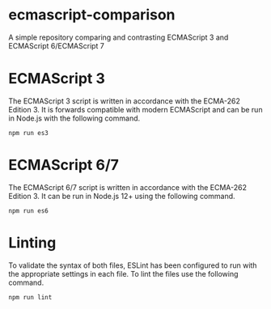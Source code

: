 # ecmascript-comparison

A simple repository comparing and contrasting ECMAScript 3 and ECMAScript 6/ECMAScript 7

# ECMAScript 3 

The ECMAScript 3 script is written in accordance with the ECMA-262 Edition 3. It is forwards compatible with modern 
ECMAScript and can be run in Node.js with the following command. 

```
npm run es3
```

# ECMAScript 6/7

The ECMAScript 6/7 script is written in accordance with the ECMA-262 Edition 3. It can be run in Node.js 12+ using the 
following command. 

```
npm run es6
```

# Linting

To validate the syntax of both files, ESLint has been configured to run with the appropriate settings in each file. To
lint the files use the following command.

```
npm run lint
```